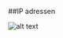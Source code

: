 ##IP adressen


![alt text](https://github.com/HoGentTIN/ops-g-09/blob/master/deelopdracht05/img/DHCPD.conf.png)
